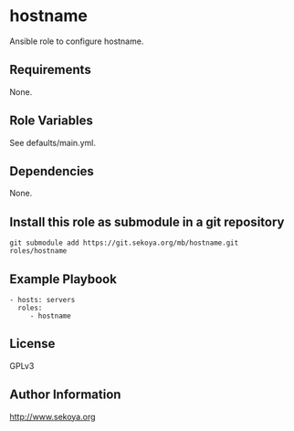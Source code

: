# hostname

Ansible role to configure hostname.

## Requirements

None.

## Role Variables

See defaults/main.yml.

## Dependencies

None.

## Install this role as submodule in a git repository

`git submodule add https://git.sekoya.org/mb/hostname.git roles/hostname`

## Example Playbook

    - hosts: servers
      roles:
         - hostname

## License

GPLv3

## Author Information

http://www.sekoya.org
